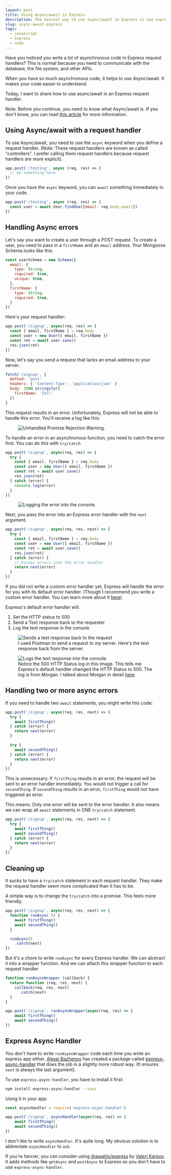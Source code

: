 ```yaml
---
layout: post
title: Using Async/await in Express 
description: The easiest way to use async/await in Express is use express-async-handler. This article shows you why, and how you can use it. 
slug: async-await-express
tags:
  - javascript
  - express
  - node 
---
```


Have you noticed you write a lot of asynchronous code in Express request handlers? This is normal because you need to communicate with the database, the file system, and other APIs. 

When you have so much asynchronous code, it helps to use Async/await. It makes your code easier to understand. 

Today, I want to share how to use async/await in an Express request handler. 

<!-- more -->

Note: Before you continue, you need to know what Async/await is. If you don't know, you can read [this article][1] for more information. 

## Using Async/await with a request handler

To use Async/await, you need to use the `async` keyword when you define a request handler. (Note: These request handlers are known as called "controllers". I prefer calling them request handlers because request handlers are more explicit). 

```js
app.post('/testing', async (req, res) => {
  // Do something here 
})
```

Once you have the `async` keyword, you can `await` something immediately in your code. 

```js
app.post('/testing', async (req, res) => {
  const user = await User.findOne({email: req.body.email})
})
```

## Handling Async errors

Let's say you want to create a user through a POST request. To create a user, you need to pass in a `firstName` and an `email` address. Your Mongoose Schema looks like this: 

```js
const userSchema = new Schema({
  email: {
    type: String,
    required: true,
    unique: true,
  },
  firstName: {
    type: String,
    required: true,
  }
})
```

Here's your request handler: 

```js
app.post('/signup', async(req, res) => {
  const { email, firstName } = req.body 
  const user = new User({ email, firstName })
  const ret = await user.save()
  res.json(ret)
})
```

Now, let's say you send a request that lacks an email address to your server. 

```js
fetch('/signup', {
  method: 'post'
  headers: { 'Content-Type': 'application/json' } 
  body: JSON.stringify({
    firstName: 'Zell'
  })
}
```

This request results in an error. Unfortunately, Express will not be able to handle this error. You'll receive a log like this: 

<figure role="figure"><img src="/images/2019/async-await-express/unhandled-error.png" alt="Unhandled Promise Rejection Warning."></figure>

To handle an error in an asynchronous function, you need to catch the error first. You can do this with `try/catch`. 

```js
app.post('/signup', async(req, res) => {
  try {
    const { email, firstName } = req.body 
    const user = new User({ email, firstName })
    const ret = await user.save()
    res.json(ret)
  } catch (error) {
    console.log(error)
  }
})
```

<figure role="figure"><img src="/images/2019/async-await-express/console-log-error.png" alt="Logging the error into the console."></figure>

Next, you pass the error into an Express error handler with the `next` argument. 

```js
app.post('/signup', async(req, res, next) => {
  try {
    const { email, firstName } = req.body 
    const user = new User({ email, firstName })
    const ret = await user.save()
    res.json(ret)
  } catch (error) {
    // Passes errors into the error handler
    return next(error)
  }
})
```

If you did not write a custom error handler yet, Express will handle the error for you with its default error handler. (Though I recommend you write a custom error handler. You can learn more about it [here]()). 

Express's default error handler will: 

1. Set the HTTP status to 500 
2. Send a Text response back to the requester 
3. Log the text response in the console

<figure role="figure" aria-label="I used Postman to send a request to my server. Here's the text response back from the server."><img src="/images/2019/async-await-express/default-error-handler-response.png" alt="Sends a text response back to the request"><figcaption>I used Postman to send a request to my server. Here's the text response back from the server. </figcaption></figure>

<figure role="figure" aria-label="Notice the 500 HTTP Status log in this image. This tells me Express's default handler changed the HTTP Status to 500."><img src="/images/2019/async-await-express/default-error-handler-log.png" alt="Logs the text response into the console."><figcaption>Notice the 500 HTTP Status log in this image. This tells me Express's default handler changed the HTTP Status to 500. The log is from Morgan. I talked about Morgan in detail <a href="/blog/express-middlewares"> here</a>. </figcaption></figure>

## Handling two or more async errors

If you need to handle two `await` statements, you might write this code: 

```js
app.post('/signup', async(req, res, next) => {
  try {
    await firstThing()
  } catch (error) {
    return next(error)
  }

  try {
    await secondThing()
  } catch (error) {
    return next(error)
  }
})
```

This is unnecessary. If `firstThing` results in an error, the request will be sent to an error handler immediately. You would not trigger a call for `secondThing`. If `secondThing` results in an error, `firstThing` would not have triggered an error. 

This means: Only one error will be sent to the error handler. It also means we can wrap all `await` statements in ONE `try/catch` statement. 

```js
app.post('/signup', async(req, res, next) => {
  try {
    await firstThing()
    await secondThing()
  } catch (error) {
    return next(error)
  }
})
```

## Cleaning up

It sucks to have a `try/catch` statement in each request handler. They make the request handler seem more complicated than it has to be. 

A simple way is to change the `try/catch` into a promise. This feels more friendly. 

```js
app.post('/signup', async(req, res, next) => {
  function runAsync () {
    await firstThing()
    await secondThing()
  }

  runAsync()
    .catch(next)
})
```

But it's a chore to write `runAsync` for every Express handler. We can abstract it into a wrapper function. And we can attach this wrapper function to each request handler

```js
function runAsyncWrapper (callback) {
  return function (req, res, next) {
    callback(req, res, next)
      .catch(next)
  }
}

app.post('/signup', runAsyncWrapper(async(req, res) => {
    await firstThing()
    await secondThing()
})
```

## Express Async Handler

You don't have to write `runAsyncWrapper` code each time you write an express app either. [Alexei Bazhenov][3] has created a package called [express-async-handler][4] that does the job in a slightly more robust way. (It ensures `next` is always the last argument). 

To use `express-async-handler`, you have to install it first: 

```bash
npm install express-async-handler --save 
```

Using it in your app: 

```js
const asyncHandler = require('express-async-handler') 

app.post('/signup', asyncHandler(async(req, res) => {
    await firstThing()
    await secondThing()
})
```

I don't like to write `asyncHandler`. It's quite long. My obvious solution is to abbreviate `asyncHandler` to `ash`. 

If you're fancier, you can consider using [@awaitjs/express][5] by [Valeri Karpov][6]. It adds methods like `getAsync` and `postAsync` to Express so you don't have to use `express-async-handler`. 

[1]:	/blog/async-await
[3]:	https://github.com/Abazhenov
[4]:	https://www.npmjs.com/package/express-async-handler
[5]:	https://www.npmjs.com/package/@awaitjs/express
[6]:	https://twitter.com/code_barbarian